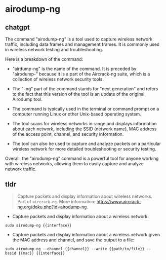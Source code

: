 # airodump-ng 
## chatgpt 
The command "airodump-ng" is a tool used to capture wireless network traffic, including data frames and management frames. It is commonly used in wireless network testing and troubleshooting.

Here is a breakdown of the command:

- "airdump-ng" is the name of the command. It is preceded by "airodump-" because it is a part of the Aircrack-ng suite, which is a collection of wireless network security tools.

- The "-ng" part of the command stands for "next generation" and refers to the fact that this version of the tool is an update of the original Airodump tool.

- The command is typically used in the terminal or command prompt on a computer running Linux or other Unix-based operating system.

- The tool scans for wireless networks in range and displays information about each network, including the SSID (network name), MAC address of the access point, channel, and security information.

- The tool can also be used to capture and analyze packets on a particular wireless network for more detailed troubleshooting or security testing.

Overall, the "airodump-ng" command is a powerful tool for anyone working with wireless networks, allowing them to easily capture and analyze network traffic. 

## tldr 
 
> Capture packets and display information about wireless networks.
> Part of `aircrack-ng`.
> More information: <https://www.aircrack-ng.org/doku.php?id=airodump-ng>.

- Capture packets and display information about a wireless network:

`sudo airodump-ng {{interface}}`

- Capture packets and display information about a wireless network given the MAC address and channel, and save the output to a file:

`sudo airodump-ng --channel {{channel}} --write {{path/to/file}} --bssid {{mac}} {{interface}}`
